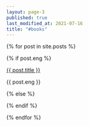 ```yaml
---
layout: page-3
published: true
last_modified_at: 2021-07-16
title: "#books"
---
```


<div>
  {% for post in site.posts %}
  <p>
      
  {% if post.eng %}
   <div class="link1">  
    <a href="{{ post.url }}">{{ post.title }}</a>
  </div>
      <p>{{ post.eng }}</p>
   
  {% else %}
    <div style="visibility: hidden;"></div>
{% endif %}
</p>
  
  {% endfor %}
</div>
